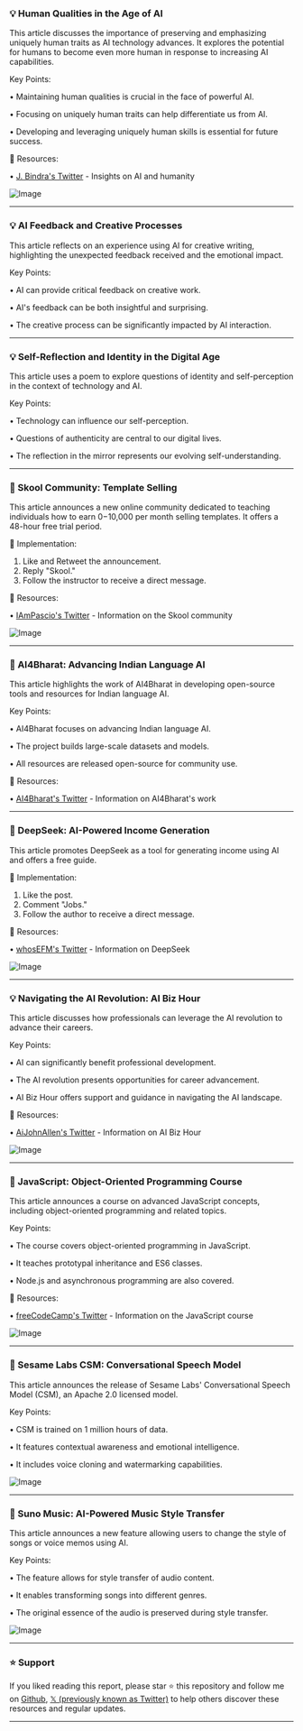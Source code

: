 ### 💡 Human Qualities in the Age of AI

This article discusses the importance of preserving and emphasizing uniquely human traits as AI technology advances.  It explores the potential for humans to become even more human in response to increasing AI capabilities.

Key Points:

•  Maintaining human qualities is crucial in the face of powerful AI.


•  Focusing on uniquely human traits can help differentiate us from AI.


•  Developing and leveraging uniquely human skills is essential for future success.



🔗 Resources:

• [J. Bindra's Twitter](https://x.com/j_bindra) - Insights on AI and humanity


![Image](https://pbs.twimg.com/media/Gl-X8PFWUAAJuXV?format=jpg&name=small)


---
### 💡 AI Feedback and Creative Processes

This article reflects on an experience using AI for creative writing, highlighting the unexpected feedback received and the emotional impact.

Key Points:

• AI can provide critical feedback on creative work.


•  AI's feedback can be both insightful and surprising.


•  The creative process can be significantly impacted by AI interaction.



---
### 💡 Self-Reflection and Identity in the Digital Age

This article uses a poem to explore questions of identity and self-perception in the context of technology and AI.

Key Points:

•  Technology can influence our self-perception.


•  Questions of authenticity are central to our digital lives.


•  The reflection in the mirror represents our evolving self-understanding.


---
### 🚀  Skool Community: Template Selling

This article announces a new online community dedicated to teaching individuals how to earn $0-$10,000 per month selling templates.  It offers a 48-hour free trial period.

🚀 Implementation:

1. Like and Retweet the announcement.
2. Reply "Skool."
3. Follow the instructor to receive a direct message.


🔗 Resources:

• [IAmPascio's Twitter](https://x.com/IAmPascio) - Information on the Skool community


![Image](https://pbs.twimg.com/media/Gl635N7WoAE48q6?format=jpg&name=small)


---
### 🤖 AI4Bharat: Advancing Indian Language AI

This article highlights the work of AI4Bharat in developing open-source tools and resources for Indian language AI.

Key Points:

•  AI4Bharat focuses on advancing Indian language AI.


•  The project builds large-scale datasets and models.


•  All resources are released open-source for community use.



🔗 Resources:

• [AI4Bharat's Twitter](https://x.com/ai4bharat) - Information on AI4Bharat's work


---
### 🚀 DeepSeek: AI-Powered Income Generation

This article promotes DeepSeek as a tool for generating income using AI and offers a free guide.

🚀 Implementation:

1. Like the post.
2. Comment "Jobs."
3. Follow the author to receive a direct message.


🔗 Resources:

• [whosEFM's Twitter](https://x.com/whosEFM) -  Information on DeepSeek


![Image](https://pbs.twimg.com/media/Gl9PhVHX0AADzn8?format=jpg&name=900x900)


---
### 💡  Navigating the AI Revolution: AI Biz Hour

This article discusses how professionals can leverage the AI revolution to advance their careers.

Key Points:

• AI can significantly benefit professional development.


•  The AI revolution presents opportunities for career advancement.


•  AI Biz Hour offers support and guidance in navigating the AI landscape.



🔗 Resources:

• [AiJohnAllen's Twitter](https://x.com/AiJohnAllen) - Information on AI Biz Hour


![Image](https://pbs.twimg.com/media/Gl9f5rwXcAAh0NU?format=jpg&name=small)


---
### 🤖 JavaScript: Object-Oriented Programming Course

This article announces a course on advanced JavaScript concepts, including object-oriented programming and related topics.

Key Points:

• The course covers object-oriented programming in JavaScript.


•  It teaches prototypal inheritance and ES6 classes.


•  Node.js and asynchronous programming are also covered.


🔗 Resources:

• [freeCodeCamp's Twitter](https://x.com/freeCodeCamp) - Information on the JavaScript course


![Image](https://pbs.twimg.com/media/Gl8i47VWwAEM4PD?format=jpg&name=small)


---
### 🤖 Sesame Labs CSM: Conversational Speech Model

This article announces the release of Sesame Labs' Conversational Speech Model (CSM), an Apache 2.0 licensed model.

Key Points:

•  CSM is trained on 1 million hours of data.


•  It features contextual awareness and emotional intelligence.


•  It includes voice cloning and watermarking capabilities.


![Image](https://pbs.twimg.com/ext_tw_video_thumb/1900304378139205634/pu/img/GNCqs_ktJUE7nCHs.jpg)


---
### 🚀 Suno Music: AI-Powered Music Style Transfer

This article announces a new feature allowing users to change the style of songs or voice memos using AI.

Key Points:

• The feature allows for style transfer of audio content.


• It enables transforming songs into different genres.


•  The original essence of the audio is preserved during style transfer.


![Image](https://pbs.twimg.com/ext_tw_video_thumb/1900282424602361856/pu/img/C7eOfZ0j141WtuIF.jpg)


---

### ⭐️ Support

If you liked reading this report, please star ⭐️ this repository and follow me on [Github](https://github.com/Drix10), [𝕏 (previously known as Twitter)](https://x.com/DRIX_10_) to help others discover these resources and regular updates.

---